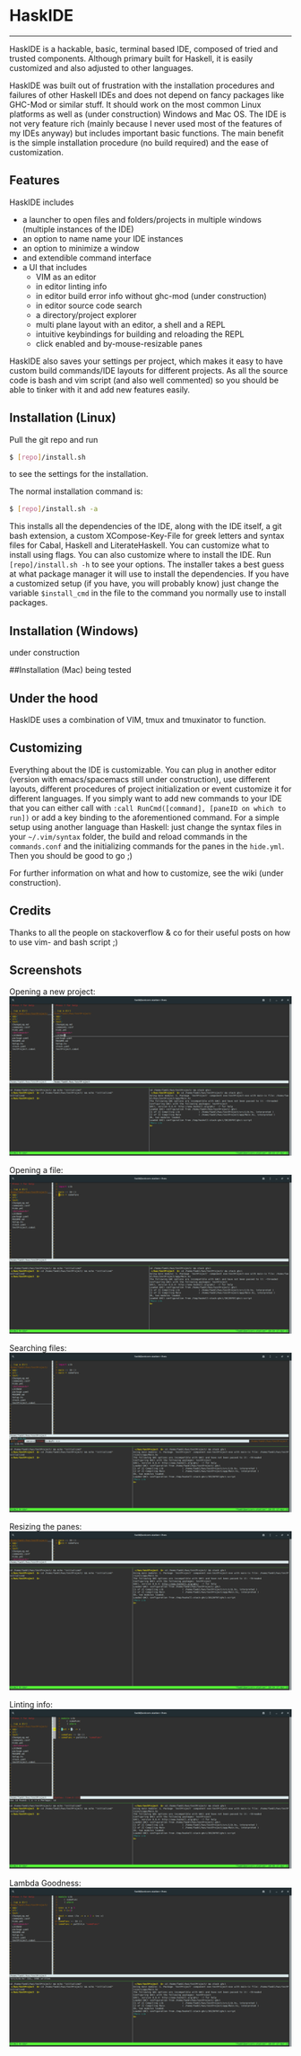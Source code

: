 # HaskIDE
_____________
HaskIDE is a hackable,  basic, terminal based IDE, composed of tried and trusted components. Although primary built for Haskell, it is easily customized and also adjusted to other languages.

HaskIDE was built out of frustration with the installation procedures and failures of other Haskell IDEs and does not depend on fancy packages like GHC-Mod or similar stuff.
It should work on the most common Linux platforms as well as (under construction) Windows and Mac OS.
The IDE is not very feature rich (mainly because I never used most of the features of my IDEs anyway) but includes important basic functions. 
The main benefit is the simple installation procedure (no build required) and the ease of customization.

## Features
HaskIDE includes 
- a launcher to open files and folders/projects in multiple windows (multiple instances of the IDE)
- an option to name name your IDE instances
- an option to minimize a window 
- and extendible command interface
- a UI that includes
  -  VIM as an editor
  -  in editor linting info
  -  in editor build error info without ghc-mod (under construction)
  -  in editor source code search
  -  a directory/project explorer
  -  multi plane layout with an editor, a shell and a REPL
  -  intuitive keybindings for building and reloading the REPL
  -  click enabled and by-mouse-resizable panes

HaskIDE also saves your settings per project, which makes it easy to have custom build commands/IDE layouts for different projects.
As all the source code is bash and vim script (and also well commented) so you should be able to tinker with it and add new features easily.

## Installation (Linux)
Pull the git repo and run 
```sh
$ [repo]/install.sh
```
to see the settings for the installation.

The normal installation command is:
```sh
$ [repo]/install.sh -a
```

This installs all the dependencies of the IDE, along with the IDE itself, a git bash extension, a custom XCompose-Key-File for greek letters and syntax files for Cabal, Haskell and LiterateHaskell.
You can customize what to install using flags.
You can also customize where to install the IDE.
Run ```[repo]/install.sh -h``` to see your options.
The installer takes a best guess at what package manager it will use to install the dependencies.
If you have a customized setup (if you have, you will probably know) just change the variable ```$install_cmd``` in the file to the command you normally use to install packages.

## Installation (Windows)
under construction

##Installation (Mac)
being tested

## Under the hood
HaskIDE uses a combination of VIM, tmux and tmuxinator to function.

## Customizing
Everything about the IDE is customizable. You can plug in another editor (version with emacs/spacemacs still under construction), use different layouts, different procedures of project initialization or event customize it for different languages.
If you simply want to add new commands to your IDE that you can either call with ```:call RunCmd([command], [paneID on which to run])``` or add a key binding to the aforementioned command.
For a simple setup using another language than Haskell: just change the syntax files in your ```~/.vim/syntax``` folder, the build and reload commands in the ```commands.conf``` and the initializing commands for the panes in the ```hide.yml```.
Then you should be good to go ;)

For further information on what and how to customize, see the wiki (under construction).

## Credits
Thanks to all the people on stackoverflow & co for their useful posts on how to use vim- and bash script ;)

## Screenshots
Opening a new project:
![open project](/screenshots/open_project.png)

Opening a file:
![open file](screenshots/open_file.png)

Searching files:
![searching files](screenshots/file_search.png)

Resizing the panes:
![resize panes](screenshots/resize_panes.png)

Linting info:
![linting info](screenshots/linting_info.png)

Lambda Goodness:
![lambda goodness](screenshots/lambda_goodness.png)
